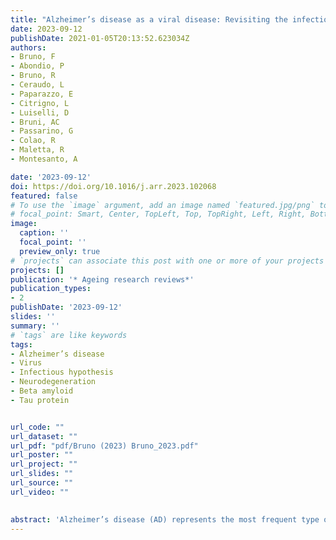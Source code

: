 ```yaml
---
title: "Alzheimer’s disease as a viral disease: Revisiting the infectious hypothesis"
date: 2023-09-12
publishDate: 2021-01-05T20:13:52.623034Z
authors: 
- Bruno, F
- Abondio, P
- Bruno, R
- Ceraudo, L
- Paparazzo, E
- Citrigno, L
- Luiselli, D
- Bruni, AC
- Passarino, G
- Colao, R
- Maletta, R
- Montesanto, A

date: '2023-09-12'
doi: https://doi.org/10.1016/j.arr.2023.102068
featured: false
# To use the `image` argument, add an image named `featured.jpg/png` to your page's folder.
# focal_point: Smart, Center, TopLeft, Top, TopRight, Left, Right, BottomLeft, Bottom, BottomRight.
image:
  caption: ''
  focal_point: ''
  preview_only: true
# `projects` can associate this post with one or more of your projects
projects: []
publication: '* Ageing research reviews*'
publication_types:
- 2
publishDate: '2023-09-12'
slides: ''
summary: ''
# `tags` are like keywords
tags:
- Alzheimer’s disease 
- Virus
- Infectious hypothesis
- Neurodegeneration
- Beta amyloid
- Tau protein


url_code: ""
url_dataset: ""
url_pdf: "pdf/Bruno (2023) Bruno_2023.pdf"
url_poster: ""
url_project: ""
url_slides: ""
url_source: ""
url_video: ""

    
abstract: 'Alzheimer’s disease (AD) represents the most frequent type of dementia in elderly people. Two major forms of the disease exist: sporadic - the causes of which have not yet been fully understood - and familial - inherited within families from generation to generation, with a clear autosomal dominant transmission of mutations in Presenilin 1 (PSEN1), 2 (PSEN2) or Amyloid Precursors Protein (APP) genes. The main hallmark of AD consists of extracellular deposits of amyloid-beta (Aβ) peptide and intracellular deposits of the hyperphosphorylated form of the tau protein. An ever-growing body of research supports the viral infectious hypothesis of sporadic forms of AD. In particular, it has been shown that several herpes viruses (i.e., HHV-1, HHV-2, HHV-3 or varicella zoster virus, HHV-4 or Epstein Barr virus, HHV-5 or cytomegalovirus, HHV-6A and B, HHV-7), flaviviruses (i.e., Zika virus, Dengue fever virus, Japanese encephalitis virus) as well as Human Immunodeficiency Virus (HIV), hepatitis viruses (HAV, HBV, HCV, HDV, HEV), SARS-CoV2, Ljungan virus (LV), Influenza A virus and Borna disease virus, could increase the risk of AD. Here, we summarized and discussed these results. Based on these findings, significant issues for future studies are also put forward.'
---
```

